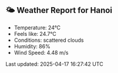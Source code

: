 <!-- WEATHER-START -->
## 🌤 Weather Report for Hanoi

- Temperature: 24°C
- Feels like: 24.7°C
- Conditions: scattered clouds
- Humidity: 86%
- Wind Speed: 4.48 m/s

Last updated: 2025-04-17 16:27:42 UTC
<!-- WEATHER-END -->
